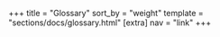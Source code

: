 +++
title = "Glossary"
sort_by = "weight"
template = "sections/docs/glossary.html"
[extra]
nav = "link"
+++